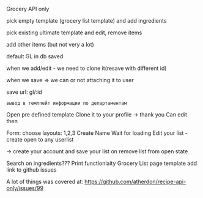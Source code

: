 Grocery API only

pick empty template (grocery list template)
and add ingredients

pick existing ultimate template and edit, remove items

add other items (but not very a lot)

default GL in db saved

when we add/edit - we need to clone it(resave with different id)

when we save => we can or not attaching it to user

save
	url: gl/:id


	вывод в темлпейт информации по департаментам


Open pre defined template
Clone it to your profile -> thank you
Can edit then

Form: choose layouts: 1,2,3
Create Name
Wait for loading
Edit your list - create open to any userlist

-> create your account and save your list on
 remove list from open state

 Search on ingredients???
 Print functionlaity
 Grocery List page template
 add link to github issues
 
 A lot of things was covered at: https://github.com/atherdon/recipe-api-only/issues/99

